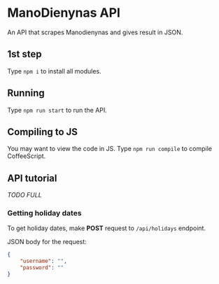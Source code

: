 # ManoDienynas API
An API that scrapes Manodienynas and gives result in JSON.
## 1st step
Type `npm i` to install all modules.
## Running
Type `npm run start` to run the API.
## Compiling to JS
You may want to view the code in JS. Type `npm run compile` to compile CoffeeScript.
## API tutorial
*TODO FULL*

### Getting holiday dates
To get holiday dates, make **POST** request to `/api/holidays` endpoint.

JSON body for the request:

```json
{
    "username": "",
    "password": ""
}
```